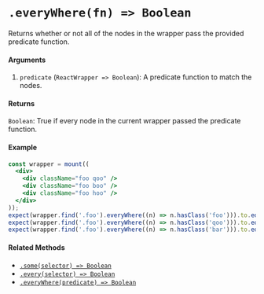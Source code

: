 # `.everyWhere(fn) => Boolean`

Returns whether or not all of the nodes in the wrapper pass the provided predicate function.


#### Arguments

1. `predicate` (`ReactWrapper => Boolean`): A predicate function to match the nodes.



#### Returns

`Boolean`: True if every node in the current wrapper passed the predicate function.



#### Example

```jsx
const wrapper = mount((
  <div>
    <div className="foo qoo" />
    <div className="foo boo" />
    <div className="foo hoo" />
  </div>
));
expect(wrapper.find('.foo').everyWhere((n) => n.hasClass('foo'))).to.equal(true);
expect(wrapper.find('.foo').everyWhere((n) => n.hasClass('qoo'))).to.equal(false);
expect(wrapper.find('.foo').everyWhere((n) => n.hasClass('bar'))).to.equal(false);
```


#### Related Methods

- [`.some(selector) => Boolean`](some.md)
- [`.every(selector) => Boolean`](every.md)
- [`.everyWhere(predicate) => Boolean`](everyWhere.md)
